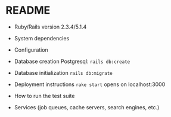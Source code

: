 # README

* Ruby/Rails version
    2.3.4/5.1.4
* System dependencies

* Configuration
    
* Database creation
    Postgresql: `rails db:create`
* Database initialization
    `rails db:migrate`
* Deployment instructions
    `rake start` opens on localhost:3000
* How to run the test suite

* Services (job queues, cache servers, search engines, etc.)
